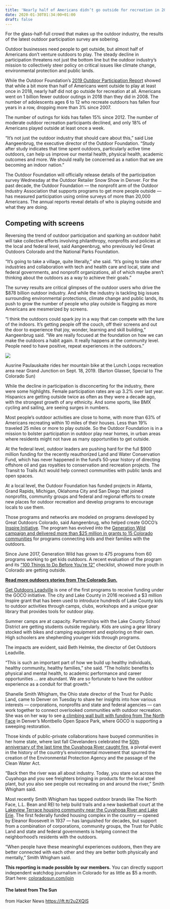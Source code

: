 ```yaml
---
title: 'Nearly half of Americans didn’t go outside for recreation in 2018'
date: 2020-01-30T01:34:00+01:00
draft: false
---
```


For the glass-half-full crowd that makes up the outdoor industry, the results of the latest outdoor participation survey are sobering.

Outdoor businesses need people to get outside, but almost half of Americans don’t venture outdoors to play. The steady decline in participation threatens not just the bottom line but the outdoor industry’s mission to collectively steer policy on critical issues like climate change, environmental protection and public lands. 

While the Outdoor Foundation’s [2019 Outdoor Participation Report](http://oia.outdoorindustry.org/2019-Participation-Report) showed that while a bit more than half of Americans went outside to play at least once in 2018, nearly half did not go outside for recreation at all. Americans went on 1 billion fewer outdoor outings in 2018 than they did in 2008. The number of adolescents ages 6 to 12 who recreate outdoors has fallen four years in a row, dropping more than 3% since 2007. 

The number of outings for kids has fallen 15% since 2012. The number of moderate outdoor recreation participants declined, and only 18% of Americans played outside at least once a week. 

“It’s not just the outdoor industry that should care about this,” said Lise Aangeenbrug, the executive director of the Outdoor Foundation. “Study after study indicates that time spent outdoors, particularly active time outdoors, can help us improve our mental health, physical health, academic outcomes and more. We should really be concerned as a nation that we are becoming an indoor nation.”

The Outdoor Foundation will officially release details of the participation survey Wednesday at the Outdoor Retailer Snow Show in Denver. For the past decade, the Outdoor Foundation — the nonprofit arm of the Outdoor Industry Association that supports programs to get more people outside — has measured participation using online surveys of more than 20,000 Americans. The annual reports reveal details of who is playing outside and what they are doing. 

Competing with screens
----------------------

Reversing the trend of outdoor participation and sparking an outdoor habit will take collective efforts involving philanthropy, nonprofits and policies at the local and federal level, said Aangeenbrug, who previously led Great Outdoors Colorado and the National Parks Foundation. 

“It’s going to take a village, quite literally,” she said. “It’s going to take other industries and collaboration with tech and health care and local, state and federal governments, and nonprofit organizations, all of which maybe aren’t thinking about the outdoors as a way to achieve their goals.”

The survey results are critical glimpses of the outdoor users who drive the $878 billion outdoor industry. And while the industry is tackling big issues surrounding environmental protections, climate change and public lands, its push to grow the number of people who play outside is flagging as more Americans are mesmerized by screens.

“I think the outdoors could spark joy in a way that can compete with the lure of the indoors. It’s getting people off the couch, off their screens and out the door to experience that joy, wonder, learning and skill building,” Aangeenbrug said. “We are really focused at the foundation on how we can make the outdoors a habit again. It really happens at the community level. People need to have positive, repeat experiences in the outdoors.”

![](https://coloradosun.com/wp-content/uploads/sites/15/2019/09/BG_E-bike_Lunch-loops_125.jpg?w=1024)

Ausrine Paulauskaite rides her mountain bike at the Lunch Loops recreation area near Grand Junction on Sept. 18, 2019. (Barton Glasser, Special to The Colorado Sun)

While the decline in participation is disconcerting for the industry, there were some highlights. Female participation rates are up 3.2% over last year. Hispanics are getting outside twice as often as they were a decade ago, with the strongest growth of any ethnicity. And some sports, like BMX cycling and sailing, are seeing surges in numbers. 

Most people’s outdoor activities are close to home, with more than 63% of Americans recreating within 10 miles of their houses. Less than 19% traveled 25 miles or more to play outside. So the Outdoor Foundation is in a mission to bolster participation in outdoor play near homes, in urban areas where residents might not have as many opportunities to get outside. 

At the federal level, outdoor leaders are pushing hard for the full $900 million funding for the recently reauthorized Land and Water Conservation Fund, which has never happened in the fund’s 50-year history of directing offshore oil and gas royalties to conservation and recreation projects. The Transit to Trails Act would help connect communities with public lands and open spaces. 

At a local level, the Outdoor Foundation has funded projects in Atlanta, Grand Rapids, Michigan, Oklahoma City and San Diego that joined nonprofits, community groups and federal and regional efforts to create new places for outdoor recreation and develop programs to encourage locals to use them.

Those programs and networks are modeled on programs developed by Great Outdoors Colorado, said Aangeenbrug, who helped create GOCO’s [Inspire Initiative](https://www.goco.org/grants/apply/inspire-initiative). The program has evolved into the [Generation Wild campaign and delivered more than $25 million in grants to 15 Colorado communities](https://www.generationwild.com/about) for programs connecting kids and their families with the outdoors. 

Since June 2017, Generation Wild has grown to 475 programs from 60 programs working to get kids outdoors. A recent evaluation of the program and its [“100 Things to Do Before You’re 12”](https://www.generationwild.com/the-list) checklist, showed more youth in Colorado are getting outside.

**[Read more outdoors stories from The Colorado Sun.](https://coloradosun.com/category/outdoors/)**

[Get Outdoors Leadville](https://getoutdoorsleadville.org/) is one of the first programs to receive funding under the GOCO initiative. The city and Lake County in 2016 received a $3 million Inspire grant that has been used to introduce hundreds of Lake County kids to outdoor activities through camps, clubs, workshops and a unique gear library that provides tools for outdoor play. 

Summer camps are at capacity. Partnerships with the Lake County School District are getting students outside regularly. Kids are using a gear library stocked with bikes and camping equipment and exploring on their own. High schoolers are shepherding younger kids through programs. 

The impacts are evident, said Beth Helmke, the director of Get Outdoors Leadville. 

“This is such an important part of how we build up healthy individuals, healthy community, healthy families,” she said. “The holistic benefits to physical and mental health, to academic performance and career opportunities … are abundant. We are so fortunate to have the outdoor experience as a conduit for that growth.” 

Shanelle Smith Whigham, the Ohio state director of the Trust for Public Land, came to Denver on Tuesday to share her insights into how various interests — corporations, nonprofits and state and federal agencies — can work together to connect overlooked communities with outdoor recreation. She was on her way to see [a climbing wall built with funding from The North Face](https://www.denverpost.com/2018/01/24/montbello-open-space-park-climbing-wall-the-north-face/) in Denver’s Montbello Open Space Park, where GOCO is supporting a sweeping restoration. 

Those kinds of public-private collaborations have buoyed communities in her home state, where last fall Clevelanders celebrated the [50th anniversary of the last time the Cuyahoga River caught fire](https://www.wbur.org/hereandnow/2019/06/18/cuyahoga-river-fire-cleveland-environmental-movement), a pivotal event in the history of the country’s environmental movement that spurred the creation of the Environmental Protection Agency and the passage of the Clean Water Act. 

“Back then the river was all about industry. Today, you stare out across the Cuyahoga and you see freighters bringing in products for the local steel plant, but you also see people out recreating on and around the river,” Smith Whigham said. 

Most recently Smith Whigham has tapped outdoor brands like The North Face, L.L. Bean and REI to help build trails and a new basketball court at the [Lakeview Terrace housing community near the Cuyahoga River and Lake Erie](https://www.cleveland.com/metro/2019/11/a-once-in-a-generation-opportunity-lakeview-terrace-residents-and-supporters-hope-truck-traffic-plan-will-fix-an-environmental-injustice.html). The first federally funded housing complex in the country — opened by Eleanor Roosevelt in 1937 — has languished for decades, but support from a combination of corporations, community groups, the Trust for Public Land and state and federal governments is helping connect the neighborhood’s residents with the outdoors. 

“When people have these meaningful experiences outdoors, then they are better connected with each other and they are better both physically and mentally,” Smith Whigham said. 

**This reporting is made possible by our members.** You can directly support independent watchdog journalism in Colorado for as little as $5 a month. Start here: [coloradosun.com/join](http://coloradosun.com/join)

#### The latest from The Sun

  
  
from Hacker News https://ift.tt/2u2XQIS